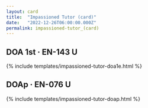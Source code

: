 ```yaml
---
layout: card
title:  "Impassioned Tutor (card)"
date:   "2022-12-26T06:00:00.000Z"
permalink: impassioned-tutor_(card)
---
```


## DOA 1st &middot; EN-143 U

{% include templates/impassioned-tutor-doa1e.html %}


## DOAp &middot; EN-076 U

{% include templates/impassioned-tutor-doap.html %}
